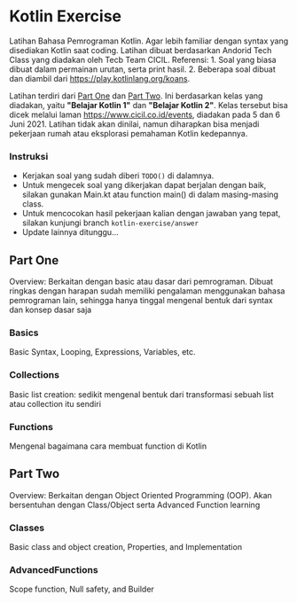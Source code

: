 # Kotlin Exercise
Latihan Bahasa Pemrograman Kotlin. Agar lebih familiar dengan syntax yang disediakan Kotlin saat coding. Latihan dibuat berdasarkan Andorid Tech Class yang diadakan oleh Tecb Team CICIL. Referensi: 1. Soal yang biasa dibuat dalam permainan urutan, serta print hasil. 2. Beberapa soal dibuat dan diambil dari https://play.kotlinlang.org/koans. 

Latihan terdiri dari [Part One](#Part%20One) dan [Part Two](#Part%20Two). Ini berdasarkan kelas yang diadakan, yaitu **"Belajar Kotlin 1"** dan **"Belajar Kotlin 2"**. Kelas tersebut bisa dicek melalui laman https://www.cicil.co.id/events, diadakan pada 5 dan 6 Juni 2021. Latihan tidak akan dinilai, namun diharapkan bisa menjadi pekerjaan rumah atau eksplorasi pemahaman Kotlin kedepannya.

### Instruksi
- Kerjakan soal yang sudah diberi `TODO()` di dalamnya.
- Untuk mengecek soal yang dikerjakan dapat berjalan dengan baik, silakan gunakan Main.kt atau function main() di dalam masing-masing class.
- Untuk mencocokan hasil pekerjaan kalian dengan jawaban yang tepat, silakan kunjungi branch `kotlin-exercise/answer`
- Update lainnya ditunggu...

## Part One
Overview: Berkaitan dengan basic atau dasar dari pemrograman. Dibuat ringkas dengan harapan sudah memiliki pengalaman menggunakan bahasa pemrograman lain, sehingga hanya tinggal mengenal bentuk dari syntax dan konsep dasar saja

### Basics
Basic Syntax, Looping, Expressions, Variables, etc.

### Collections
Basic list creation: sedikit mengenal bentuk dari transformasi sebuah list atau collection itu sendiri

### Functions
Mengenal bagaimana cara membuat function di Kotlin

## Part Two
Overview: Berkaitan dengan Object Oriented Programming (OOP). Akan bersentuhan dengan Class/Object serta Advanced Function learning

### Classes
Basic class and object creation, Properties, and Implementation

### AdvancedFunctions
Scope function, Null safety, and Builder

